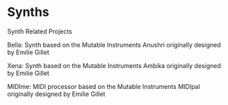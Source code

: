 # Synths
Synth Related Projects

Bella: Synth based on the Mutable Instruments Anushri originally designed by Emilie Gillet

Xena: Synth based on the Mutable Instruments Ambika originally designed by Emilie Gillet

MIDIme: MIDI processor based on the Mutable Instruments MIDIpal originally designed by Emilie Gillet
